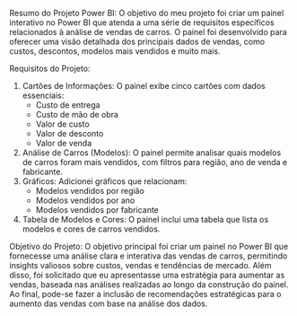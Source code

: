 Resumo do Projeto Power BI:
O objetivo do meu projeto foi criar um painel interativo no Power BI que atenda a uma série de requisitos específicos relacionados à análise de vendas de carros. O painel foi desenvolvido para oferecer uma visão detalhada dos principais dados de vendas, como custos, descontos, modelos mais vendidos e muito mais. 

Requisitos do Projeto:
1. Cartões de Informações: O painel exibe cinco cartões com dados essenciais:
   - Custo de entrega
   - Custo de mão de obra
   - Valor de custo
   - Valor de desconto
   - Valor de venda
2. Análise de Carros (Modelos): O painel permite analisar quais modelos de carros foram mais vendidos, com filtros para região, ano de venda e fabricante.
3. Gráficos: Adicionei gráficos que relacionam:
   - Modelos vendidos por região
   - Modelos vendidos por ano
   - Modelos vendidos por fabricante
4. Tabela de Modelos e Cores: O painel inclui uma tabela que lista os modelos e cores de carros vendidos.

Objetivo do Projeto:
O objetivo principal foi criar um painel no Power BI que fornecesse uma análise clara e interativa das vendas de carros, permitindo insights valiosos sobre custos, vendas e tendências de mercado. Além disso, foi solicitado que eu apresentasse uma estratégia para aumentar as vendas, baseada nas análises realizadas ao longo da construção do painel.
Ao final, pode-se fazer a inclusão de recomendações estratégicas para o aumento das vendas com base na análise dos dados.
